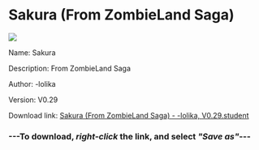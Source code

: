 # Sakura (From ZombieLand Saga)

<img src = "https://raw.githubusercontent.com/Arbiter1223/Daigaku-Gurashi-Custom-Students/master/Students/Files/Sakura%20(From%20ZombieLand%20Saga).png">

Name: Sakura

Description: From ZombieLand Saga

Author: -lolika

Version: V0.29

Download link: <a href="https://raw.githubusercontent.com/Arbiter1223/Daigaku-Gurashi-Custom-Students/master/Students/Files/Sakura%20(From%20ZombieLand%20Saga)%20-%20-lolika%2C%20V0.29.student">Sakura (From ZombieLand Saga) - -lolika, V0.29.student</a>

### ---**To download, _right-click_ the link, and select _"Save as"_**---
